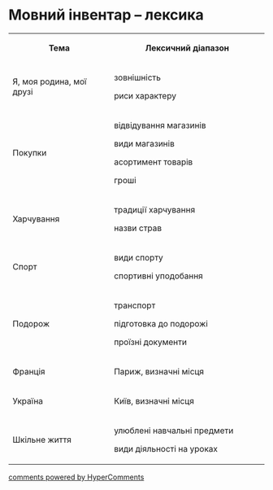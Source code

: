 <div id="hypercomments_widget" class="js-hypercomments-widget invisible"></div>

# Мовний інвентар – лексика

<table>
<tbody>
<tr>
<td style="text-align: center;" width="245">
<p><strong>Тема</strong></p>
</td>
<td style="text-align: center;" width="415">
<p><strong>Лексичний діапазон</strong></p>
</td>
</tr>
<tr>
<td width="245">
<p>Я, моя родина, мої друзі</p>
</td>
<td width="415">
<p>зовнішність</p>
<p>риси характеру</p>
</td>
</tr>
<tr>
<td width="245">
<p>Покупки</p>
</td>
<td width="415">
<p>відвідування магазинів</p>
<p>види магазинів</p>
<p>асортимент товарів</p>
<p>гроші</p>
</td>
</tr>
<tr>
<td width="245">
<p>Харчування</p>
</td>
<td width="415">
<p>традиції харчування</p>
<p>назви страв</p>
</td>
</tr>
<tr>
<td width="245">
<p>Спорт</p>
</td>
<td width="415">
<p>види спорту</p>
<p>спортивні уподобання</p>
</td>
</tr>
<tr>
<td width="245">
<p>Подорож</p>
</td>
<td width="415">
<p>транспорт</p>
<p>підготовка до подорожі</p>
<p>проїзні документи</p>
</td>
</tr>
<tr>
<td width="245">
<p>Франція</p>
</td>
<td width="415">
<p>Париж, визначні місця</p>
</td>
</tr>
<tr>
<td width="245">
<p>Україна</p>
</td>
<td width="415">
<p>Київ, визначні місця</p>
</td>
</tr>
<tr>
<td width="245">
<p>Шкільне життя</p>
</td>
<td width="415">
<p>улюблені навчальні предмети</p>
<p>види діяльності на уроках</p>
</td>
</tr>
</tbody>
</table>

<div class="js-hypercomments-container">
    <a href="http://hypercomments.com" class="hc-link" title="comments widget">comments powered by HyperComments</a>
</div>